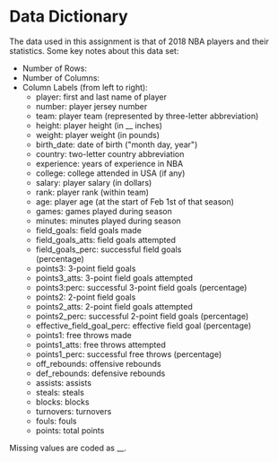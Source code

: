 # Data Dictionary

The data used in this assignment is that of 2018 NBA players and their 
statistics. Some key notes about this data set:

- Number of Rows:  
- Number of Columns:  
- Column Labels (from left to right):  
	- player: first and last name of player  
	- number: player jersey number  
	- team: player team (represented by 
three-letter abbreviation)  
	- height: player height (in __ inches)  
	- weight: player weight (in pounds)  
	- birth_date: date of birth ("month day, year")  
	- country: two-letter country abbreviation  
	- experience: years of experience in NBA  
	- college: college attended in USA (if any)  
	- salary: player salary (in dollars)  
	- rank: player rank (within team)  
	- age: player age (at the start of Feb 1st of 
that season)  
	- games: games played during season  
	- minutes: minutes played during season  
	- field_goals: field goals made  
	- field_goals_atts: field goals attempted  
	- field_goals_perc: successful field goals  
(percentage)  
	- points3: 3-point field goals  
	- points3_atts: 3-point field goals attempted  
	- points3:perc: successful 3-point field goals 
(percentage)  
	- points2: 2-point field goals  
	- points2_atts: 2-point field goals attempted  
	- points2_perc: successful 2-point field goals 
(percentage)  
	- effective_field_goal_perc: effective field 
goal (percentage)  
	- points1: free throws made  
	- points1_atts: free throws attempted  
	- points1_perc: successful free throws 
(percentage)  
	- off_rebounds: offensive rebounds  
	- def_rebounds: defensive rebounds  
	- assists: assists    
	- steals: steals  
	- blocks: blocks  
	- turnovers: turnovers  
	- fouls: fouls  
	- points: total points

Missing values are coded as __. 
